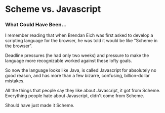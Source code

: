 # Scheme vs. Javascript

### What Could Have Been...

I remember reading that when Brendan Eich was first asked to develop a scripting language for the browser, he was told it would be like "Scheme in the browser".

Deadline pressures (he had only two weeks) and pressure to make the language more recognizable worked against these lofty goals.

So now the language looks like Java, is called Javascript for absolutely no good reason, and has more than a few bizarre, confusing, billion-dollar mistakes.

All the things that people say they like about Javascript, it got from Scheme. Everything people hate about Javascript, didn't come from Scheme.

Should have just made it Scheme.